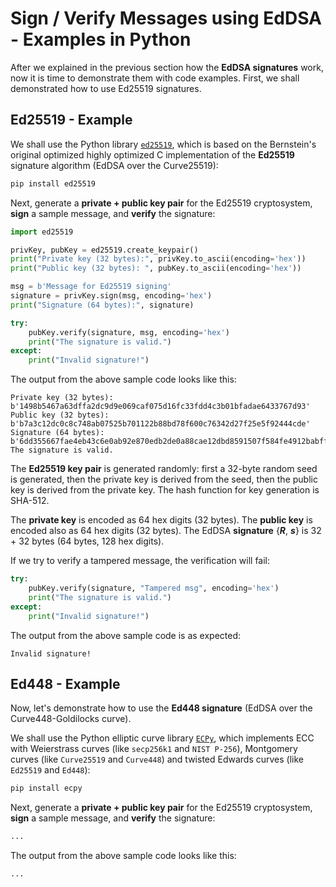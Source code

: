 # Sign / Verify Messages using EdDSA - Examples in Python

After we explained in the previous section how the **EdDSA signatures** work, now it is time to demonstrate them with code examples. First, we shall demonstrated how to use Ed25519 signatures.

## Ed25519 - Example

We shall use the Python library [`ed25519`](https://github.com/warner/python-ed25519), which is based on the Bernstein's original optimized highly optimized C implementation of the **Ed25519** signature algorithm \(EdDSA over the Curve25519\):

```py
pip install ed25519
```

Next, generate a **private + public key pair** for the Ed25519 cryptosystem, **sign** a sample message, and **verify** the signature:

```py
import ed25519

privKey, pubKey = ed25519.create_keypair()
print("Private key (32 bytes):", privKey.to_ascii(encoding='hex'))
print("Public key (32 bytes): ", pubKey.to_ascii(encoding='hex'))

msg = b'Message for Ed25519 signing'
signature = privKey.sign(msg, encoding='hex')
print("Signature (64 bytes):", signature)

try:
    pubKey.verify(signature, msg, encoding='hex')
    print("The signature is valid.")
except:
    print("Invalid signature!")
```

The output from the above sample code looks like this:

```
Private key (32 bytes): b'1498b5467a63dffa2dc9d9e069caf075d16fc33fdd4c3b01bfadae6433767d93'
Public key (32 bytes):  b'b7a3c12dc0c8c748ab07525b701122b88bd78f600c76342d27f25e5f92444cde'
Signature (64 bytes): b'6dd355667fae4eb43c6e0ab92e870edb2de0a88cae12dbd8591507f584fe4912babff497f1b8edf9567d2483d54ddc6459bea7855281b7a246a609e3001a4e08'
The signature is valid.
```

The **Ed25519 key pair** is generated randomly: first a 32-byte random seed is generated, then the private key is derived from the seed, then the public key is derived from the private key. The hash function for key generation is SHA-512.

The **private key** is encoded as 64 hex digits \(32 bytes\). The **public key** is encoded also as 64 hex digits \(32 bytes\). The EdDSA **signature** {_**R**_, _**s**_} is 32 + 32 bytes \(64 bytes, 128 hex digits\).

If we try to verify a tampered message, the verification will fail:

```py
try:
    pubKey.verify(signature, "Tampered msg", encoding='hex')
    print("The signature is valid.")
except:
    print("Invalid signature!")
```

The output from the above sample code is as expected:

```
Invalid signature!
```

## Ed448 - Example

Now, let's demonstrate how to use the **Ed448 signature** \(EdDSA over the Curve448-Goldilocks curve\).

We shall use the Python elliptic curve library [`ECPy`](https://github.com/cslashm/ECPy), which implements ECC with Weierstrass curves \(like `secp256k1` and `NIST P-256`\), Montgomery curves \(like `Curve25519` and `Curve448`\) and twisted Edwards curves \(like `Ed25519` and `Ed448`\):

```py
pip install ecpy
```

Next, generate a **private + public key pair** for the Ed25519 cryptosystem, **sign** a sample message, and **verify** the signature:

```py
...
```

The output from the above sample code looks like this:

```
...
```



